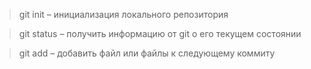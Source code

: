  >git init – инициализация локального репозитория

 >git status – получить информацию от git о его текущем состоянии

 >git add – добавить файл или файлы к следующему коммиту
